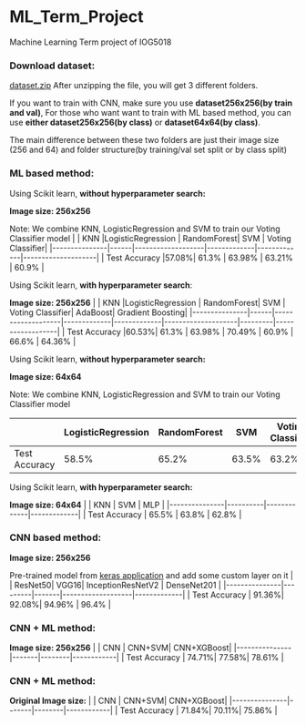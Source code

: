 # ML_Term_Project
Machine Learning Term project of IOG5018

### Download dataset:
[dataset.zip](https://github.com/e96031413/ML_Term_Project/blob/main/dataset.zip)
After unzipping the file, you will get 3 different folders.

If you want to train with CNN, make sure you use **dataset256x256(by train and val)**, For those who want want to train with ML based method, you can use **either dataset256x256(by class)** or **dataset64x64(by class)**.

The main difference between these two folders are just their image size (256 and 64) and folder structure(by training/val set split or by class split)

### ML based method:
Using Scikit learn, **without hyperparameter search:**

**Image size: 256x256**

Note: We combine KNN, LogisticRegression and SVM to train our Voting Classifier model
|               |  KNN |LogisticRegression | RandomForest|     SVM     |   Voting Classifier|
|---------------|------|-------------------|-------------|-------------|--------------------|
| Test Accuracy |57.08%| 61.3%             |      63.98% |    63.21%   |     60.9%          |

Using Scikit learn, **with hyperparameter search**:

**Image size: 256x256**
|               |  KNN |LogisticRegression | RandomForest|     SVM     |   Voting Classifier| AdaBoost| Gradient Boosting|
|---------------|------|-------------------|-------------|-------------|--------------------|---------|------------------|
| Test Accuracy |60.53%| 61.3%             |      63.98% |    70.49%   |     60.9%          |   66.6% |        64.36%    |


Using Scikit learn, **without hyperparameter search:**

**Image size: 64x64**

Note: We combine KNN, LogisticRegression and SVM to train our Voting Classifier model

|               | LogisticRegression | RandomForest|     SVM     | Voting Classifier| 
|---------------|--------------------|-------------|-------------|------------------|
| Test Accuracy |58.5%               |      65.2%  |    63.5%    |     63.2%        |

Using Scikit learn, **with hyperparameter search:**

**Image size: 64x64**
|               |    KNN   |     SVM     |  MLP        | 
|---------------|----------|-------------|-------------|
| Test Accuracy |   65.5%  |    63.8%    |     62.8%   |


### CNN based method:

**Image size: 256x256**

Pre-trained model from [keras application](https://keras.io/api/applications/) and add some custom layer on it
|               | ResNet50|  VGG16| InceptionResNetV2 | DenseNet201 |
|---------------|---------|-------|-------------------|-------------|
| Test Accuracy |   91.36%| 92.08%|      94.96%       |    96.4%    |


### CNN + ML method:

**Image size: 256x256**
|               |   CNN | CNN+SVM| CNN+XGBoost|
|---------------|-------|--------|------------|
| Test Accuracy | 74.71%|  77.58%|   78.61%   |


### CNN + ML method:

**Original Image size:**
|               |   CNN | CNN+SVM| CNN+XGBoost|
|---------------|-------|--------|------------|
| Test Accuracy | 71.84%|  70.11%|   75.86%   |
